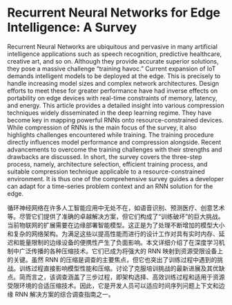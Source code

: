 # Recurrent Neural Networks for Edge Intelligence: A Survey

Recurrent Neural Networks are ubiquitous and pervasive in many artificial intelligence applications such as speech recognition, predictive healthcare, creative art, and so on. Although they provide accurate superior solutions, they pose a massive challenge “training havoc.” Current expansion of IoT demands intelligent models to be deployed at the edge. This is precisely to handle increasing model sizes and complex network architectures. Design efforts to meet these for greater performance have had inverse effects on portability on edge devices with real-time constraints of memory, latency, and energy. This article provides a detailed insight into various compression techniques widely disseminated in the deep learning regime. They have become key in mapping powerful RNNs onto resource-constrained devices. While compression of RNNs is the main focus of the survey, it also highlights challenges encountered while training. The training procedure directly influences model performance and compression alongside. Recent advancements to overcome the training challenges with their strengths and drawbacks are discussed. In short, the survey covers the three-step process, namely, architecture selection, efficient training process, and suitable compression technique applicable to a resource-constrained environment. It is thus one of the comprehensive survey guides a developer can adapt for a time-series problem context and an RNN solution for the edge.

循环神经网络在许多人工智能应用中无处不在，如语音识别、预测医疗、创意艺术等。尽管它们提供了准确的卓越解决方案，但它们构成了“训练破坏”的巨大挑战。当前物联网的扩展需要在边缘部署智能模型。这正是为了处理不断增加的模型大小和复杂的网络架构。为满足这些以提高性能而进行的设计工作对具有实时内存、延迟和能量限制的边缘设备的便携性产生了负面影响。本文详细介绍了在深度学习机制中广泛传播的各种压缩技术。它们已成为将强大的 RNN 映射到资源受限设备上的关键。虽然 RNN 的压缩是调查的主要焦点，但它也突出了训练过程中遇到的挑战。训练过程直接影响模型性能和压缩。讨论了克服培训挑战的最新进展及其优缺点。简而言之，该调查涵盖了三步过程，即架构选择、高效训练过程和适用于资源受限环境的合适压缩技术。因此，它是开发人员可以适应时间序列问题上下文和边缘 RNN 解决方案的综合调查指南之一。

